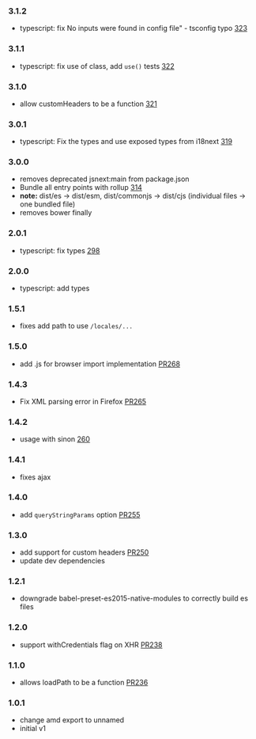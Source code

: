 ### 3.1.2

- typescript: fix No inputs were found in config file" - tsconfig typo [323](https://github.com/i18next/i18next-xhr-backend/issues/323)

### 3.1.1

- typescript: fix use of class, add `use()` tests [322](https://github.com/i18next/i18next-xhr-backend/pull/322)

### 3.1.0

- allow customHeaders to be a function [321](https://github.com/i18next/i18next-xhr-backend/pull/321)

### 3.0.1

- typescript: Fix the types and use exposed types from i18next [319](https://github.com/i18next/i18next-xhr-backend/pull/319)

### 3.0.0

- removes deprecated jsnext:main from package.json
- Bundle all entry points with rollup [314](https://github.com/i18next/i18next-xhr-backend/pull/314)
- **note:** dist/es -> dist/esm, dist/commonjs -> dist/cjs (individual files -> one bundled file)
- removes bower finally

### 2.0.1

- typescript: fix types [298](https://github.com/i18next/i18next-xhr-backend/pull/298)

### 2.0.0

- typescript: add types

### 1.5.1

- fixes add path to use `/locales/...`

### 1.5.0

- add .js for browser import implementation [PR268](https://github.com/i18next/i18next-xhr-backend/pull/268)

### 1.4.3

- Fix XML parsing error in Firefox [PR265](https://github.com/i18next/i18next-xhr-backend/pull/265)

### 1.4.2

- usage with sinon [260](https://github.com/i18next/i18next-xhr-backend/pull/260)

### 1.4.1

- fixes ajax

### 1.4.0

- add `queryStringParams` option [PR255](https://github.com/i18next/i18next-xhr-backend/pull/255)

### 1.3.0

- add support for custom headers [PR250](https://github.com/i18next/i18next-xhr-backend/pull/250)
- update dev dependencies

### 1.2.1

- downgrade babel-preset-es2015-native-modules to correctly build es files

### 1.2.0

- support withCredentials flag on XHR [PR238](https://github.com/i18next/i18next-xhr-backend/pull/238)

### 1.1.0

- allows loadPath to be a function [PR236](https://github.com/i18next/i18next-xhr-backend/pull/236)

### 1.0.1

- change amd export to unnamed
- initial v1
